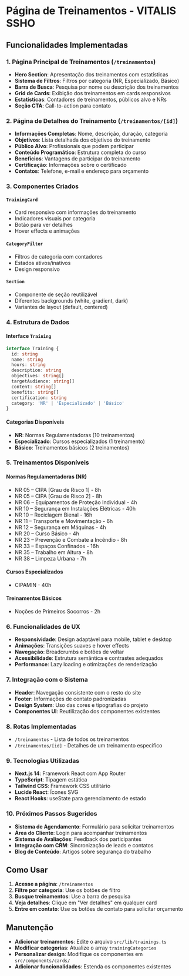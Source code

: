 # Página de Treinamentos - VITALIS SSHO

## Funcionalidades Implementadas

### 1. Página Principal de Treinamentos (`/treinamentos`)

- **Hero Section**: Apresentação dos treinamentos com estatísticas
- **Sistema de Filtros**: Filtros por categoria (NR, Especializado, Básico)
- **Barra de Busca**: Pesquisa por nome ou descrição dos treinamentos
- **Grid de Cards**: Exibição dos treinamentos em cards responsivos
- **Estatísticas**: Contadores de treinamentos, públicos alvo e NRs
- **Seção CTA**: Call-to-action para contato

### 2. Página de Detalhes do Treinamento (`/treinamentos/[id]`)

- **Informações Completas**: Nome, descrição, duração, categoria
- **Objetivos**: Lista detalhada dos objetivos do treinamento
- **Público Alvo**: Profissionais que podem participar
- **Conteúdo Programático**: Estrutura completa do curso
- **Benefícios**: Vantagens de participar do treinamento
- **Certificação**: Informações sobre o certificado
- **Contatos**: Telefone, e-mail e endereço para orçamento

### 3. Componentes Criados

#### `TrainingCard`
- Card responsivo com informações do treinamento
- Indicadores visuais por categoria
- Botão para ver detalhes
- Hover effects e animações

#### `CategoryFilter`
- Filtros de categoria com contadores
- Estados ativos/inativos
- Design responsivo

#### `Section`
- Componente de seção reutilizável
- Diferentes backgrounds (white, gradient, dark)
- Variantes de layout (default, centered)

### 4. Estrutura de Dados

#### Interface `Training`
```typescript
interface Training {
  id: string
  name: string
  hours: string
  description: string
  objectives: string[]
  targetAudience: string[]
  content: string[]
  benefits: string[]
  certification: string
  category: 'NR' | 'Especializado' | 'Básico'
}
```

#### Categorias Disponíveis
- **NR**: Normas Regulamentadoras (10 treinamentos)
- **Especializado**: Cursos especializados (1 treinamento)
- **Básico**: Treinamentos básicos (2 treinamentos)

### 5. Treinamentos Disponíveis

#### Normas Regulamentadoras (NR)
- NR 05 – CIPA [Grau de Risco 1] - 8h
- NR 05 – CIPA [Grau de Risco 2] - 8h
- NR 06 – Equipamentos de Proteção Individual - 4h
- NR 10 – Segurança em Instalações Elétricas - 40h
- NR 10 – Reciclagem Bienal - 16h
- NR 11 – Transporte e Movimentação - 6h
- NR 12 – Segurança em Máquinas - 4h
- NR 20 – Curso Básico - 4h
- NR 23 – Prevenção e Combate a Incêndio - 8h
- NR 33 – Espaços Confinados - 16h
- NR 35 – Trabalho em Altura - 8h
- NR 38 – Limpeza Urbana - 7h

#### Cursos Especializados
- CIPAMIN - 40h

#### Treinamentos Básicos
- Noções de Primeiros Socorros - 2h

### 6. Funcionalidades de UX

- **Responsividade**: Design adaptável para mobile, tablet e desktop
- **Animações**: Transições suaves e hover effects
- **Navegação**: Breadcrumbs e botões de voltar
- **Acessibilidade**: Estrutura semântica e contrastes adequados
- **Performance**: Lazy loading e otimizações de renderização

### 7. Integração com o Sistema

- **Header**: Navegação consistente com o resto do site
- **Footer**: Informações de contato padronizadas
- **Design System**: Uso das cores e tipografias do projeto
- **Componentes UI**: Reutilização dos componentes existentes

### 8. Rotas Implementadas

- `/treinamentos` - Lista de todos os treinamentos
- `/treinamentos/[id]` - Detalhes de um treinamento específico

### 9. Tecnologias Utilizadas

- **Next.js 14**: Framework React com App Router
- **TypeScript**: Tipagem estática
- **Tailwind CSS**: Framework CSS utilitário
- **Lucide React**: Ícones SVG
- **React Hooks**: useState para gerenciamento de estado

### 10. Próximos Passos Sugeridos

- **Sistema de Agendamento**: Formulário para solicitar treinamentos
- **Área do Cliente**: Login para acompanhar treinamentos
- **Sistema de Avaliações**: Feedback dos participantes
- **Integração com CRM**: Sincronização de leads e contatos
- **Blog de Conteúdo**: Artigos sobre segurança do trabalho

## Como Usar

1. **Acesse a página**: `/treinamentos`
2. **Filtre por categoria**: Use os botões de filtro
3. **Busque treinamentos**: Use a barra de pesquisa
4. **Veja detalhes**: Clique em "Ver detalhes" em qualquer card
5. **Entre em contato**: Use os botões de contato para solicitar orçamento

## Manutenção

- **Adicionar treinamentos**: Edite o arquivo `src/lib/trainings.ts`
- **Modificar categorias**: Atualize o array `trainingCategories`
- **Personalizar design**: Modifique os componentes em `src/components/cards/`
- **Adicionar funcionalidades**: Estenda os componentes existentes
